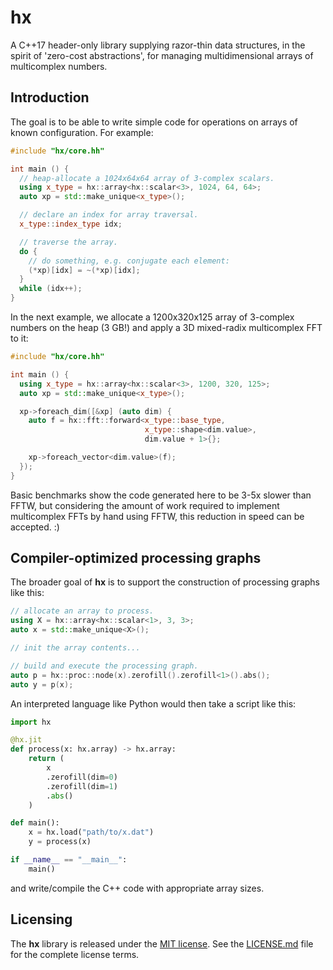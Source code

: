 
# hx

A C++17 header-only library supplying razor-thin data structures, in the
spirit of 'zero-cost abstractions', for managing multidimensional arrays
of multicomplex numbers.

## Introduction

The goal is to be able to write simple code for operations on arrays
of known configuration. For example:

```cpp
#include "hx/core.hh"

int main () {
  // heap-allocate a 1024x64x64 array of 3-complex scalars.
  using x_type = hx::array<hx::scalar<3>, 1024, 64, 64>;
  auto xp = std::make_unique<x_type>();

  // declare an index for array traversal.
  x_type::index_type idx;

  // traverse the array.
  do {
    // do something, e.g. conjugate each element:
    (*xp)[idx] = ~(*xp)[idx];
  }
  while (idx++);
}
```

In the next example, we allocate a 1200x320x125 array of 3-complex numbers
on the heap (3 GB!) and apply a 3D mixed-radix multicomplex FFT to it:

```cpp
#include "hx/core.hh"

int main () {
  using x_type = hx::array<hx::scalar<3>, 1200, 320, 125>;
  auto xp = std::make_unique<x_type>();

  xp->foreach_dim([&xp] (auto dim) {
    auto f = hx::fft::forward<x_type::base_type,
                              x_type::shape<dim.value>,
                              dim.value + 1>{};

    xp->foreach_vector<dim.value>(f);
  });
}
```

Basic benchmarks show the code generated here to be 3-5x slower than FFTW,
but considering the amount of work required to implement multicomplex FFTs
by hand using FFTW, this reduction in speed can be accepted. :)

## Compiler-optimized processing graphs

The broader goal of **hx** is to support the construction of processing
graphs like this:
```cpp
// allocate an array to process.
using X = hx::array<hx::scalar<1>, 3, 3>;
auto x = std::make_unique<X>();

// init the array contents...

// build and execute the processing graph.
auto p = hx::proc::node(x).zerofill().zerofill<1>().abs();
auto y = p(x);
```

An interpreted language like Python would then take a script like
this:
```python
import hx

@hx.jit
def process(x: hx.array) -> hx.array:
    return (
        x
        .zerofill(dim=0)
        .zerofill(dim=1)
        .abs()
    )

def main():
    x = hx.load("path/to/x.dat")
    y = process(x)

if __name__ == "__main__":
    main()
```
and write/compile the C++ code with appropriate array sizes.

## Licensing

The **hx** library is released under the
[MIT license](https://opensource.org/licenses/MIT). See the
[LICENSE.md](LICENSE.md) file for the complete license terms.
